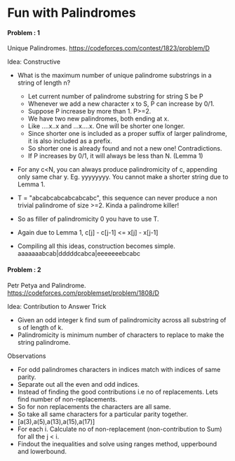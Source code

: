 # Fun with Palindromes


#### Problem : 1

Unique Palindromes. https://codeforces.com/contest/1823/problem/D

Idea: Constructive

* What is the maximum number of unique palindrome substrings in a string of length n? 

  - Let current number of palindrome substring for string S be P 
  - Whenever we add a new character x to S, P can increase by 0/1.
  - Suppose P increase by more than 1. P>=2. 
  - We have two new palindromes, both ending at x. 
  - Like ....x..x and ...x....x. One will be shorter one longer.
  - Since shorter one is included as a proper suffix of larger palindrome, it is also included as a prefix. 
  - So shorter one is already found and not a new one! Contradictions. 
  - If P increases by 0/1, it will always be less than N. (Lemma 1) 


* For any c<N, you can always produce palindromicity of c, appending only same char y. Eg. yyyyyyyy. You cannot make a shorter string due to Lemma 1. 
* T = "abcabcabcabcabcabc", this sequence can never produce a non trivial palindrome of size >=2. Kinda a palindrome killer! 
* So as filler of palindromicity 0 you have to use T. 
* Again due to Lemma 1, c[j] - c[j-1] <= x[j] - x[j-1] 
* Compiling all this ideas, construction becomes simple. aaaaaaabcab|dddddcabca|eeeeeeebcabc 

#### Problem : 2

Petr Petya and Palindrome. https://codeforces.com/problemset/problem/1808/D

Idea: Contribution to Answer Trick 

* Given an odd integer k find sum of palindromicity across all substring of s of length of k.
* Palindromicity is minimum number of characters to replace to make the string palindrome. 

Observations

* For odd palindromes characters in indices match with indices of same parity. 
* Separate out all the even and odd indices.
* Instead of finding the good contributions i.e no of replacements. Lets find number of non-replacements. 
* So for non replacements the characters are all same. 
* So take all same characters for a particular parity together.
* [a(3),a(5),a(13),a(15),a(17)]
* For each i. Calculate no of non-replacement (non-contribution to Sum) for all the j < i. 
* Findout the inequalities and solve using ranges method, upperbound and lowerbound. 
